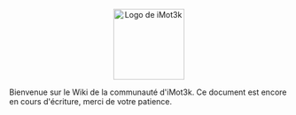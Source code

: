 <p align="center">
    <img src="https://github.wiki.imot3k.fr/global_assets/WikiMot3k.webp" alt="Logo de iMot3k" width="128px"/>
</p>

Bienvenue sur le Wiki de la communauté d'iMot3k. Ce document est encore en cours d'écriture, merci de votre patience.
